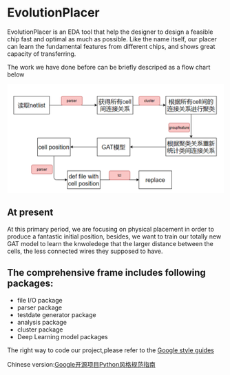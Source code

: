 # EvolutionPlacer
EvolutionPlacer is an EDA tool that help the designer to design a feasible chip fast and optimal as much as possible. Like the name itself, our placer can learn the fundamental features from different chips, and shows great capacity of transferring.

The work we have done before can be briefly descriped as a flow chart below

![Image](images/pic.png)


## At present
At this primary period, we are focusing on physical placement in order to produce a fantastic initial position, besides, we want to train our totally new GAT model to learn the knwoledege that the larger distance between the cells, the less connected wires they supposed to have.


## The comprehensive frame includes following packages:
* file I/O package
* parser package
* testdate generator package
* analysis package
* cluster package
* Deep Learning model packages


The right way to code our project,please refer to the [Google style guides](https://google.github.io/styleguide/pyguide.html)

Chinese version:[Google开源项目Python风格规范指南](https://zh-google-styleguide.readthedocs.io/en/latest/google-python-styleguide/python_style_rules/)
